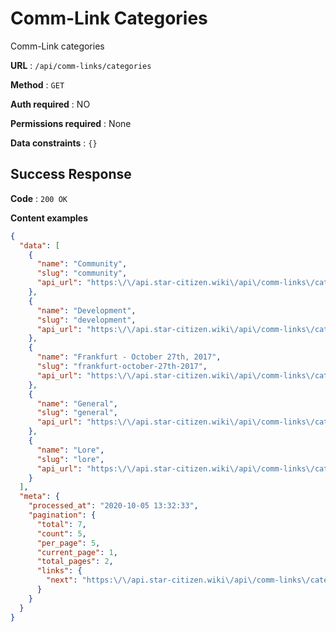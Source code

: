 # Comm-Link Categories

Comm-Link categories

**URL** : `/api/comm-links/categories`

**Method** : `GET`

**Auth required** : NO

**Permissions required** : None

**Data constraints** : `{}`

## Success Response

**Code** : `200 OK`

**Content examples**

```json
{
  "data": [
    {
      "name": "Community",
      "slug": "community",
      "api_url": "https:\/\/api.star-citizen.wiki\/api\/comm-links\/categories\/community"
    },
    {
      "name": "Development",
      "slug": "development",
      "api_url": "https:\/\/api.star-citizen.wiki\/api\/comm-links\/categories\/development"
    },
    {
      "name": "Frankfurt - October 27th, 2017",
      "slug": "frankfurt-october-27th-2017",
      "api_url": "https:\/\/api.star-citizen.wiki\/api\/comm-links\/categories\/frankfurt-october-27th-2017"
    },
    {
      "name": "General",
      "slug": "general",
      "api_url": "https:\/\/api.star-citizen.wiki\/api\/comm-links\/categories\/general"
    },
    {
      "name": "Lore",
      "slug": "lore",
      "api_url": "https:\/\/api.star-citizen.wiki\/api\/comm-links\/categories\/lore"
    }
  ],
  "meta": {
    "processed_at": "2020-10-05 13:32:33",
    "pagination": {
      "total": 7,
      "count": 5,
      "per_page": 5,
      "current_page": 1,
      "total_pages": 2,
      "links": {
        "next": "https:\/\/api.star-citizen.wiki\/api\/comm-links\/categories?page=2"
      }
    }
  }
}
```
